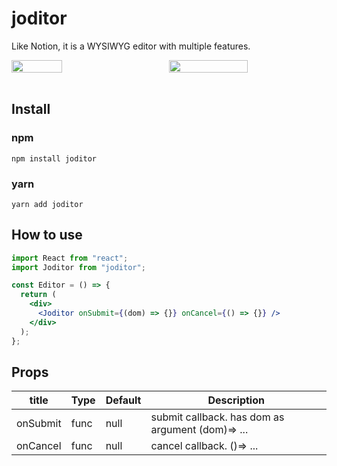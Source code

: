 # joditor

Like Notion, it is a WYSIWYG editor with multiple features.

<div style="display:flex; justify-content:space-between">

<img src="https://joblog-images-buckit.s3.ap-northeast-2.amazonaws.com/images/title+move.gif" alt="" width="40%" />
<img src="https://joblog-images-buckit.s3.ap-northeast-2.amazonaws.com/images/%E1%84%89%E1%85%B3%E1%84%8F%E1%85%B3%E1%84%85%E1%85%B5%E1%86%AB%E1%84%89%E1%85%A3%E1%86%BA+2022-10-05+%E1%84%8B%E1%85%A9%E1%84%8C%E1%85%A5%E1%86%AB+10.00.36.png" alt="" width="50%"  />

</div>
<br/>

## Install

### npm

```
npm install joditor
```

### yarn

```
yarn add joditor
```

## How to use

```jsx
import React from "react";
import Joditor from "joditor";

const Editor = () => {
  return (
    <div>
      <Joditor onSubmit={(dom) => {}} onCancel={() => {}} />
    </div>
  );
};
```

## Props

| title    | Type | Default | Description                                      |
| -------- | ---- | ------- | ------------------------------------------------ |
| onSubmit | func | null    | submit callback. has dom as argument (dom)=> ... |
| onCancel | func | null    | cancel callback. ()=> ...                        |
